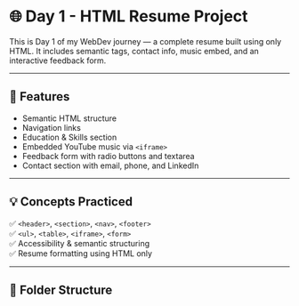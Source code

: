 # 🌐 Day 1 - HTML Resume Project

This is Day 1 of my WebDev journey — a complete resume built using only HTML. It includes semantic tags, contact info, music embed, and an interactive feedback form.

---

## 🚀 Features

- Semantic HTML structure
- Navigation links
- Education & Skills section
- Embedded YouTube music via `<iframe>`
- Feedback form with radio buttons and textarea
- Contact section with email, phone, and LinkedIn

---

## 💡 Concepts Practiced

✅ `<header>`, `<section>`, `<nav>`, `<footer>`  
✅ `<ul>`, `<table>`, `<iframe>`, `<form>`  
✅ Accessibility & semantic structuring  
✅ Resume formatting using HTML only

---

## 📂 Folder Structure


